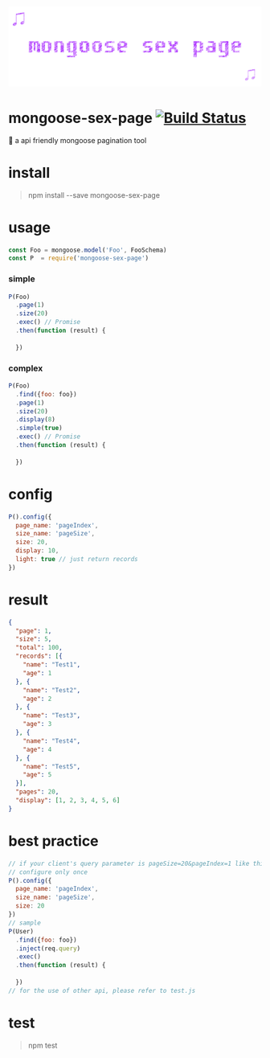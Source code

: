# ﻿![mongoose-sex-page](art/logo.gif)

# mongoose-sex-page [![Build Status](https://img.shields.io/travis/dtboy1995/mongoose-sex-page/master.svg)](https://travis-ci.org/dtboy1995/mongoose-sex-page)

:sunrise: a api friendly mongoose pagination tool

# install
> npm install --save mongoose-sex-page

# usage

```javascript
const Foo = mongoose.model('Foo', FooSchema)
const P  = require('mongoose-sex-page')
```

### simple

```javascript
P(Foo)
  .page(1)
  .size(20)
  .exec() // Promise
  .then(function (result) {

  })
```

### complex

```javascript
P(Foo)
  .find({foo: foo})
  .page(1)
  .size(20)
  .display(8)
  .simple(true)
  .exec() // Promise
  .then(function (result) {

  })
```

# config

```javascript
P().config({
  page_name: 'pageIndex',
  size_name: 'pageSize',
  size: 20,
  display: 10,
  light: true // just return records
})
```

# result
``` json
{
  "page": 1,
  "size": 5,
  "total": 100,
  "records": [{
    "name": "Test1",
    "age": 1
  }, {
    "name": "Test2",
    "age": 2
  }, {
    "name": "Test3",
    "age": 3
  }, {
    "name": "Test4",
    "age": 4
  }, {
    "name": "Test5",
    "age": 5
  }],
  "pages": 20,
  "display": [1, 2, 3, 4, 5, 6]
}
```

# best practice
```javascript
// if your client's query parameter is pageSize=20&pageIndex=1 like this, and the number of pages per business is fixed to 20
// configure only once
P().config({
  page_name: 'pageIndex',
  size_name: 'pageSize',
  size: 20
})
// sample
P(User)
  .find({foo: foo})
  .inject(req.query)
  .exec()
  .then(function (result) {

  })
// for the use of other api, please refer to test.js
```

# test
> npm test
